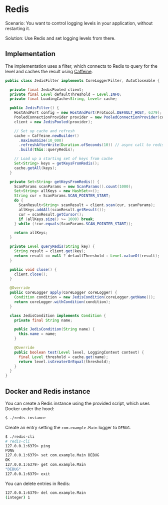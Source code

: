 # Redis

Scenario: You want to control logging levels in your application, without restarting it.

Solution: Use Redis and set logging levels from there.

## Implementation

The implementation uses a filter, which connects to Redis to query for the level and caches the result using [Caffeine](https://github.com/ben-manes/caffeine).

```java
public class JedisFilter implements CoreLoggerFilter, AutoCloseable {

  private final JedisPooled client;
  private final Level defaultThreshold = Level.INFO;
  private final LoadingCache<String, Level> cache;

  public JedisFilter() {
    HostAndPort config = new HostAndPort(Protocol.DEFAULT_HOST, 6379);
    PooledConnectionProvider provider = new PooledConnectionProvider(config);
    client = new JedisPooled(provider);

    // Set up cache and refresh
    cache = Caffeine.newBuilder()
      .maximumSize(10_000)
      .refreshAfterWrite(Duration.ofSeconds(10)) // async call to redis if > 10 seconds old
      .build(this::queryRedis);

    // Load up a starting set of keys from cache
    Set<String> keys = getKeysFromRedis();
    cache.getAll(keys);
  }

  private Set<String> getKeysFromRedis() {
    ScanParams scanParams = new ScanParams().count(1000);
    Set<String> allKeys = new HashSet<>();
    String cur = ScanParams.SCAN_POINTER_START;
    do {
      ScanResult<String> scanResult = client.scan(cur, scanParams);
      allKeys.addAll(scanResult.getResult());
      cur = scanResult.getCursor();
      if (allKeys.size() >= 1000) break;
    } while (!cur.equals(ScanParams.SCAN_POINTER_START));

    return allKeys;
  }

  private Level queryRedis(String key) {
    String result = client.get(key);
    return result == null ? defaultThreshold : Level.valueOf(result);
  }

  public void close() {
    client.close();
  }

  @Override
  public CoreLogger apply(CoreLogger coreLogger) {
    Condition condition = new JedisCondition(coreLogger.getName());
    return coreLogger.withCondition(condition);
  }

  class JedisCondition implements Condition {
    private final String name;

    public JedisCondition(String name) {
      this.name = name;
    }

    @Override
    public boolean test(Level level, LoggingContext context) {
      final Level threshold = cache.get(name);
      return level.isGreaterOrEqual(threshold);
    }
  }
}
```

## Docker and Redis instance

You can create a Redis instance using the provided script, which uses Docker under the hood:

```bash
$ ./redis-instance
```

Create an entry setting the `com.example.Main` logger to `DEBUG`.

```bash
$ ./redis-cli 
# redis-cli
127.0.0.1:6379> ping
PONG
127.0.0.1:6379> set com.example.Main DEBUG
OK
127.0.0.1:6379> get com.example.Main
"DEBUG"
127.0.0.1:6379> exit
```

You can delete entries in Redis:

```bash
127.0.0.1:6379> del com.example.Main
(integer) 1
```
